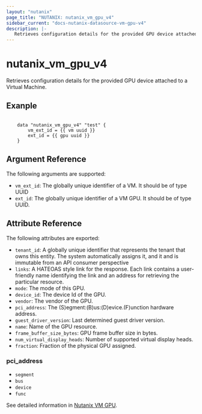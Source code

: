```yaml
---
layout: "nutanix"
page_title: "NUTANIX: nutanix_vm_gpu_v4"
sidebar_current: "docs-nutanix-datasource-vm-gpu-v4"
description: |-
   Retrieves configuration details for the provided GPU device attached to a Virtual Machine.
---
```


# nutanix_vm_gpu_v4
Retrieves configuration details for the provided GPU device attached to a Virtual Machine.


## Exanple

```hcl

    data "nutanix_vm_gpu_v4" "test" {
        vm_ext_id = {{ vm uuid }}
        ext_id = {{ gpu uuid }}
    }

```


## Argument Reference

The following arguments are supported:

* `vm_ext_id`: The globally unique identifier of a VM. It should be of type UUID
* `ext_id`: The globally unique identifier of a VM GPU. It should be of type UUID.

## Attribute Reference

The following attributes are exported:

* `tenant_id`: A globally unique identifier that represents the tenant that owns this entity. The system automatically assigns it, and it and is immutable from an API consumer perspective
* `links`: A HATEOAS style link for the response. Each link contains a user-friendly name identifying the link and an address for retrieving the particular resource.
* `mode`: The mode of this GPU.
* `device_id`: The device Id of the GPU.
* `vendor`: The vendor of the GPU.
* `pci_address`: The (S)egment:(B)us:(D)evice.(F)unction hardware address. 
* `guest_driver_version`: Last determined guest driver version.
* `name`: Name of the GPU resource.
* `frame_buffer_size_bytes`: GPU frame buffer size in bytes.
* `num_virtual_display_heads`: Number of supported virtual display heads.
* `fraction`: Fraction of the physical GPU assigned.


### pci_address
* `segment`
* `bus`
* `device`
* `func`

See detailed information in [Nutanix VM GPU](https://developers.nutanix.com/api-reference?namespace=vmm&version=v4.0.b1).
